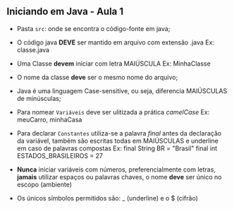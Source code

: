 ## Iniciando em Java - Aula 1

- Pasta `src`: onde se encontra o código-fonte em java;

- O código java **DEVE** ser mantido em arquivo com extensão .java 
    Ex: classe.java

- Uma Classe **devem** iniciar com letra MAIÚSCULA
    Ex: MinhaClasse

- O nome da classe **deve** ser o mesmo nome do arquivo;

- Java é uma linguagem Case-sensitive, ou seja, diferencia MAIÚSCULAS de minúsculas;

- Para nomear `Variáveis` deve ser ulitizada a prática *camelCase*
    Ex: meuCarro, minhaCasa

- Para declarar `Constantes` utiliza-se a palavra *final* antes da declaração da variável, também são escritas todas em MAIÚSCULAS e underline em caso de palavras compostas
    Ex: final String BR = "Brasil"
        final int ESTADOS_BRASILEIROS = 27

- **Nunca** iniciar variáveis com números, preferencialmente com letras, **jamais** utilizar espaços ou palavras chaves, o nome **deve** ser único no escopo (ambiente)

- Os únicos símbolos permitidos são: _ (underline) e o $ (cifrão)



